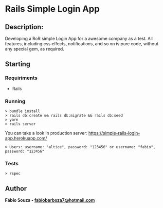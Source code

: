 # Rails Simple Login App

## Description:
Developing a RoR simple Login App for a awesome company as a test.
All features, including css effects, notifications, and so on is pure code, without any special gem, as required.

## Starting

### Requiriments

- Rails

### Running
```
> bundle install
> rails db:create && rails db:migrate && rails db:seed
> yarn
> rails server
```
You can take a look in production server: https://simple-rails-login-app.herokuapp.com/
```
> Users: username: "altice", password: "123456" or username: "fabio", password: "123456"
```
### Tests

```
> rspec
```


## Author

**Fábio Souza - fabiobarboza7@hotmail.com**

